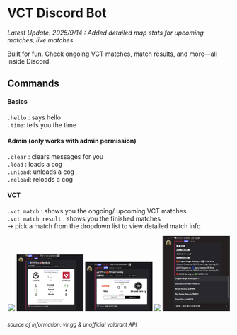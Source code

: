 # VCT Discord Bot

_Latest Update: 2025/9/14 : Added detailed map stats for upcoming matches, live matches_    

Built for fun. Check ongoing VCT matches, match results, and more—all inside Discord.  

## Commands
#### Basics  
`.hello` : says hello  
`.time`:  tells you the time  

#### Admin (only works with admin permission)  
`.clear` : clears messages for you  
`.load` : loads a cog  
`.unload`: unloads a cog  
`.reload`: reloads a cog  

#### VCT  
`.vct match` : shows you the ongoing/ upcoming VCT matches  
`.vct match result` :  shows you the finished matches  
-> pick a match from the dropdown list to view detailed match info

<p align="center">
  <img src="https://github.com/user-attachments/assets/a1d1c040-e2d3-4982-b8bc-239545489cf5" width="30%" />
  <img src="https://github.com/seanwuzzz/discordbot/blob/main/demo_pics/on_going%20match.webp" width="30%" />
  <img src="https://github.com/seanwuzzz/discordbot/blob/main/demo_pics/upcoming%20match.png" width="30%" />
   <img src="https://github.com/user-attachments/assets/17084d8c-601b-44b4-9bd4-275e0a4c10c6" width= 30%" />
   <img src= "https://github.com/seanwuzzz/discordbot/blob/main/demo_pics/match_list.png", width= 30%
</p>

<sub><i>*source of information: vlr.gg & unofficial valorant API*</i></sub>
